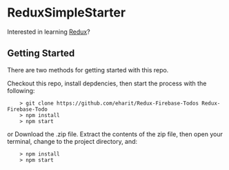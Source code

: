 # ReduxSimpleStarter

Interested in learning [Redux](https://www.udemy.com/react-redux/)?

## Getting Started

There are two methods for getting started with this repo.

Checkout this repo, install depdencies, then start the  process with the following:

```
	> git clone https://github.com/eharit/Redux-Firebase-Todos Redux-Firebase-Todo
	> npm install
	> npm start
```

or
Download the .zip file.  Extract the contents of the zip file, then open your terminal, change to the project directory, and:

```
	> npm install
	> npm start
```
